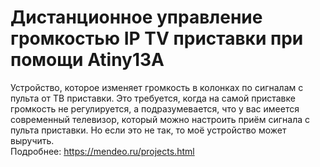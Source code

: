 # Дистанционное управление громкостью IP TV приставки при помощи Atiny13A
Устройство, которое изменяет громкость в колонках по сигналам с пульта от ТВ приставки. Это требуется, когда на самой приставке громкость не регулируется, а подразумевается, что у вас имеется современный телевизор, который можно настроить приём сигнала с пульта приставки. Но если это не так, то моё устройство может выручить.  
Подробнее: https://mendeo.ru/projects.html